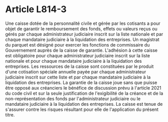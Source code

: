 # Article L814-3

Une caisse dotée de la personnalité civile et gérée par les cotisants a pour objet de garantir le remboursement des fonds, effets ou valeurs reçus ou gérés par chaque administrateur judiciaire inscrit sur la liste nationale et par chaque mandataire judiciaire à la liquidation des entreprises. Un magistrat du parquet est désigné pour exercer les fonctions de commissaire du Gouvernement auprès de la caisse de garantie.   L'adhésion à cette caisse est obligatoire pour chaque administrateur judiciaire inscrit sur la liste nationale et pour chaque mandataire judiciaire à la liquidation des entreprises.   Les ressources de la caisse sont constituées par le produit d'une cotisation spéciale annuelle payée par chaque administrateur judiciaire inscrit sur cette liste et par chaque mandataire judiciaire à la liquidation des entreprises.   La garantie de la caisse joue sans que puisse être opposé aux créanciers le bénéfice de discussion prévu à l'article 2021 du code civil et sur la seule justification de l'exigibilité de la créance et de la non-représentation des fonds par l'administrateur judiciaire ou le mandataire judiciaire à la liquidation des entreprises.   La caisse est tenue de s'assurer contre les risques résultant pour elle de l'application du présent titre.